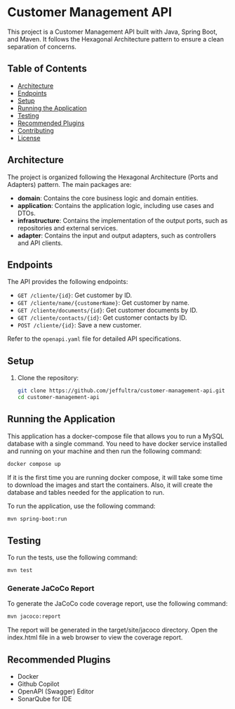 # Customer Management API

This project is a Customer Management API built with Java, Spring Boot, and Maven. It follows the Hexagonal Architecture pattern to ensure a clean separation of concerns.

## Table of Contents

- [Architecture](#architecture)
- [Endpoints](#endpoints)
- [Setup](#setup)
- [Running the Application](#running-the-application)
- [Testing](#testing)
- [Recommended Plugins](#recommended-plugins)
- [Contributing](#contributing)
- [License](#license)

## Architecture

The project is organized following the Hexagonal Architecture (Ports and Adapters) pattern. The main packages are:

- **domain**: Contains the core business logic and domain entities.
- **application**: Contains the application logic, including use cases and DTOs.
- **infrastructure**: Contains the implementation of the output ports, such as repositories and external services.
- **adapter**: Contains the input and output adapters, such as controllers and API clients.

## Endpoints

The API provides the following endpoints:

- `GET /cliente/{id}`: Get customer by ID.
- `GET /cliente/name/{customerName}`: Get customer by name.
- `GET /cliente/documents/{id}`: Get customer documents by ID.
- `GET /cliente/contacts/{id}`: Get customer contacts by ID.
- `POST /cliente/{id}`: Save a new customer.

Refer to the `openapi.yaml` file for detailed API specifications.

## Setup

1. Clone the repository:
   ```sh
   git clone https://github.com/jeffultra/customer-management-api.git
   cd customer-management-api
   
## Running the Application

This application has a docker-compose file that allows you to run  a MySQL database with a single command.
You need to have docker service installed and running on your machine and then run the following command:
```sh
docker compose up
```

If it is the first time you are running docker compose, it will take some time to download the images and start the 
containers. Also, it will create the database and tables needed for the application to run.

To run the application, use the following command:
```sh
mvn spring-boot:run
```

## Testing

To run the tests, use the following command:
```sh
mvn test
```
### Generate JaCoCo Report

To generate the JaCoCo code coverage report, use the following command:

```sh
mvn jacoco:report
```

The report will be generated in the target/site/jacoco directory. Open the index.html file in a web browser to view the coverage report.

## Recommended Plugins

* Docker
* Github Copilot
* OpenAPI (Swagger) Editor
* SonarQube for IDE
